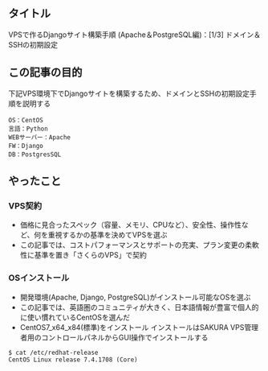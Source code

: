 ## タイトル
VPSで作るDjangoサイト構築手順 (Apache＆PostgreSQL編)：[1/3] ドメイン＆SSHの初期設定

## この記事の目的
下記VPS環境下でDjangoサイトを構築するため、ドメインとSSHの初期設定手順を説明する
```
OS：CentOS
言語：Python
WEBサーバー：Apache
FW：Django
DB：PostgresSQL
```

## やったこと
### VPS契約
- 価格に見合ったスペック（容量、メモリ、CPUなど）、安全性、操作性など、何を重視するかの基準を決めてVPSを選ぶ
- この記事では、コストパフォーマンスとサポートの充実、プラン変更の柔軟性に基準を置き「さくらのVPS」で契約

### OSインストール
- 開発環境(Apache, Django, PostgreSQL)がインストール可能なOSを選ぶ
- この記事では、英語圏のコミュニティが大きく、日本語情報が豊富で個人的に使い慣れているCentOSを選んだ
- CentOS7_x64_x84(標準)をインストール
インストールはSAKURA VPS管理者用のコントロールパネルからGUI操作でインストールする
```
$ cat /etc/redhat-release
CentOS Linux release 7.4.1708 (Core)
```
